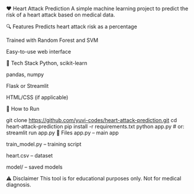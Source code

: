 ❤️ Heart Attack Prediction
A simple machine learning project to predict the risk of a heart attack based on medical data.

🔍 Features
Predicts heart attack risk as a percentage

Trained with Random Forest and SVM

Easy-to-use web interface

🧠 Tech Stack
Python, scikit-learn

pandas, numpy

Flask or Streamlit

HTML/CSS (if applicable)

🚀 How to Run

git clone https://github.com/yuvi-codes/heart-attack-prediction.git
cd heart-attack-prediction
pip install -r requirements.txt
python app.py  # or: streamlit run app.py
📁 Files
app.py – main app

train_model.py – training script

heart.csv – dataset

model/ – saved models

⚠️ Disclaimer
This tool is for educational purposes only. Not for medical diagnosis.
